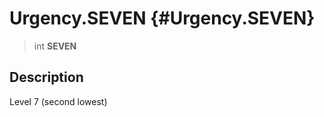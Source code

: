 Urgency.SEVEN {#Urgency.SEVEN}
=============

> int **SEVEN**

Description
-----------

Level 7 (second lowest)
